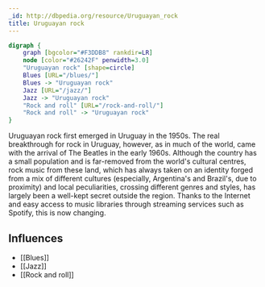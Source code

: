 ```yaml
---
_id: http://dbpedia.org/resource/Uruguayan_rock
title: Uruguayan rock
---
```


```dot
digraph {
	graph [bgcolor="#F3DDB8" rankdir=LR]
	node [color="#26242F" penwidth=3.0]
	"Uruguayan rock" [shape=circle]
	Blues [URL="/blues/"]
	Blues -> "Uruguayan rock"
	Jazz [URL="/jazz/"]
	Jazz -> "Uruguayan rock"
	"Rock and roll" [URL="/rock-and-roll/"]
	"Rock and roll" -> "Uruguayan rock"
}
```

Uruguayan rock first emerged in Uruguay in the 1950s. The real breakthrough for rock in Uruguay, however, as in much of the world, came with the arrival of The Beatles in the early 1960s. Although the country has a small population and is far-removed from the world's cultural centres, rock music from these land, which has always taken on an identity forged from a mix of different cultures (especially, Argentina's and Brazil's, due to proximity) and local peculiarities, crossing different genres and styles, has largely been a well-kept secret outside the region. Thanks to the Internet and easy access to music libraries through streaming services such as Spotify, this is now changing.

## Influences

- [[Blues]]
- [[Jazz]]
- [[Rock and roll]]
